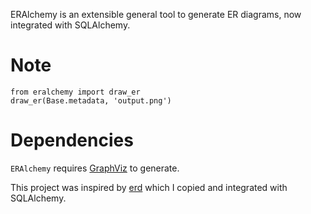 ERAlchemy is an extensible general tool to generate ER diagrams, now integrated with SQLAlchemy.
# Note 

    from eralchemy import draw_er
    draw_er(Base.metadata, 'output.png')


# Dependencies
`ERAlchemy` requires [GraphViz](http://www.graphviz.org/Download.php) to generate.

This project was inspired by [erd](https://github.com/BurntSushi/erd) which I copied and integrated with SQLAlchemy.